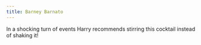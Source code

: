 ```yaml
---
title: Barney Barnato
---
```


In a shocking turn of events Harry recommends stirring this cocktail instead of shaking it!

